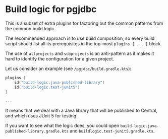 # Build logic for pgjdbc

This is a subset of extra plugins for factoring out
the common patterns from the common build logic.

The recommended approach is to use build composition, so every build script
should list all its prerequisites in the top-most `plugins { ... }` block.

The use of `allprojects` and `subprojects` is an anti-pattern as it makes it hard to identify
the configuration for a given project.

Let us consider an example (see `/pgjdbc/build.gradle.kts`):

```kotlin
plugins {
    id("build-logic.java-published-library")
    id("build-logic.test-junit5")
}

...
```

It means that we deal with a Java library that will be published to Central,
and which uses JUnit 5 for testing.

If you want to see what the logic does, you could open `build-logic.java-published-library.gradle.kts`
and `buildlogic.test-junit5.gradle.kts`.
